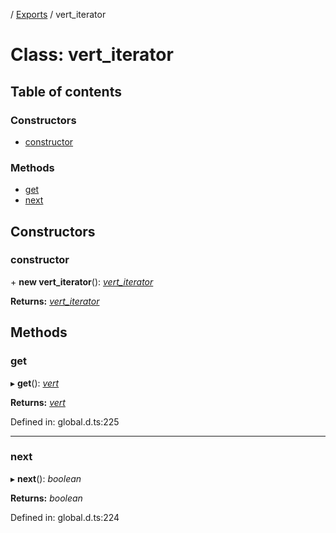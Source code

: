 [](../README.md) / [Exports](../modules.md) / vert_iterator

# Class: vert\_iterator

## Table of contents

### Constructors

- [constructor](vert_iterator.md#constructor)

### Methods

- [get](vert_iterator.md#get)
- [next](vert_iterator.md#next)

## Constructors

### constructor

\+ **new vert_iterator**(): [*vert\_iterator*](vert_iterator.md)

**Returns:** [*vert\_iterator*](vert_iterator.md)

## Methods

### get

▸ **get**(): [*vert*](vert.md)

**Returns:** [*vert*](vert.md)

Defined in: global.d.ts:225

___

### next

▸ **next**(): *boolean*

**Returns:** *boolean*

Defined in: global.d.ts:224
